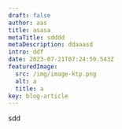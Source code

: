 ```yaml
---
draft: false
author: aas
title: asasa
metaTitle: sdddd
metaDescription: ddaaasd
intro: ddf
date: 2023-07-21T07:24:59.543Z
featuredImage:
  src: /img/image-ktp.png
  alt: a
  title: a
key: blog-article
---
```

s﻿dd